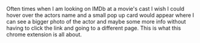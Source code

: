 Often times when I am looking on IMDb at a movie's cast I wish I could hover over the actors name and a small pop up card would appear where I can see a bigger photo of the actor and maybe some more info without having to click the link and going to a different page.
This is what this chrome extension is all about.
